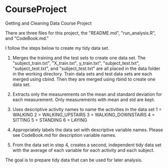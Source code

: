 # CourseProject
Getting and Cleaning Data Course Project

There are three files for this project, the "README.md", "run_analysis.R", and "CodeBook.md."

I follow the steps below to create my tidy data set.

1. Merges the training and the test sets to create one data set.
    The "subject_train.txt", "X_train.txt", y_train.txt", "subject_test.txt", "subject_test.txt", and 
    "subject_test.txt" are all placed in the data folder in the working directory. Train data sets and test data 
    sets are each merged using cbind. Then they are merged using rbind to create one data set.

2. Extracts only the measurements on the mean and standard deviation for each measurement. 
    Only measurements with mean and std are kept.

3. Uses descriptive activity names to name the activities in the data set
    1  = WALKING
    2  = WALKING_UPSTAIRS
    3  = WALKING_DOWNSTAIRS
    4  = SITTING
    5  = STANDING
    6  = LAYING

4. Appropriately labels the data set with descriptive variable names. 
    Please see CodeBook.md for description variable names.

5. From the data set in step 4, creates a second, independent tidy data set with the average of each variable for 
each activity and each subject.

The goal is to prepare tidy data that can be used for later analysis.